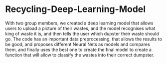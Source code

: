 # Recycling-Deep-Learning-Model
With two group members, we created a deep learning model that allows users to upload a picture of their wastes, and the model recognises what king of waste it is, and then tells the user which dupster their waste should go. The code has an important data preprocessing, that allows the results to be good, and proposes different Neural Nets as models and compares them, and finally uses the best one to create the final model to create a function that will allow to classify the wastes into their correct dumpster.
